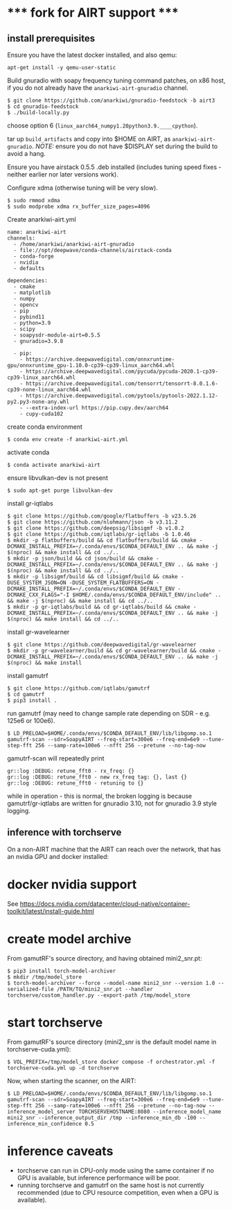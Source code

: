 # *** fork for AIRT support ***

## install prerequisites

Ensure you have the latest docker installed, and also qemu:

```apt-get install -y qemu-user-static```

Build gnuradio with soapy frequency tuning command patches, on x86 host,
if you do not already have the ```anarkiwi-airt-gnuradio``` channel.

```
$ git clone https://github.com/anarkiwi/gnuradio-feedstock -b airt3
$ cd gnuradio-feedstock
$ ./build-locally.py
```

choose option 6 (```linux_aarch64_numpy1.20python3.9.____cpython```).

tar up ```build_artifacts``` and copy into $HOME on AIRT, as ```anarkiwi-airt-gnuradio```.
*NOTE:* ensure you do not have $DISPLAY set during the build to avoid a hang.

Ensure you have airstack 0.5.5 .deb installed (includes tuning speed fixes - neither earlier nor later versions work).

Configure xdma (otherwise tuning will be very slow).

```
$ sudo rmmod xdma
$ sudo modprobe xdma rx_buffer_size_pages=4096
```

Create anarkiwi-airt.yml

```
name: anarkiwi-airt
channels:
  - /home/anarkiwi/anarkiwi-airt-gnuradio
  - file://opt/deepwave/conda-channels/airstack-conda
  - conda-forge
  - nvidia
  - defaults

dependencies:
  - cmake
  - matplotlib
  - numpy
  - opencv
  - pip
  - pybind11
  - python=3.9
  - scipy
  - soapysdr-module-airt=0.5.5
  - gnuradio=3.9.8

  - pip:
    - https://archive.deepwavedigital.com/onnxruntime-gpu/onnxruntime_gpu-1.10.0-cp39-cp39-linux_aarch64.whl
    - https://archive.deepwavedigital.com/pycuda/pycuda-2020.1-cp39-cp39-linux_aarch64.whl
    - https://archive.deepwavedigital.com/tensorrt/tensorrt-8.0.1.6-cp39-none-linux_aarch64.whl
    - https://archive.deepwavedigital.com/pytools/pytools-2022.1.12-py2.py3-none-any.whl
    - --extra-index-url https://pip.cupy.dev/aarch64
    - cupy-cuda102
```

create conda environment

```
$ conda env create -f anarkiwi-airt.yml
```

activate conda

```
$ conda activate anarkiwi-airt
```

ensure libvulkan-dev is not present

```
$ sudo apt-get purge libvulkan-dev
```

install gr-iqtlabs

```
$ git clone https://github.com/google/flatbuffers -b v23.5.26
$ git clone https://github.com/nlohmann/json -b v3.11.2
$ git clone https://github.com/deepsig/libsigmf -b v1.0.2
$ git clone https://github.com/iqtlabs/gr-iqtlabs -b 1.0.46
$ mkdir -p flatbuffers/build && cd flatbuffers/build && cmake -DCMAKE_INSTALL_PREFIX=~/.conda/envs/$CONDA_DEFAULT_ENV .. && make -j $(nproc) && make install && cd ../..
$ mkdir -p json/build && cd json/build && cmake -DCMAKE_INSTALL_PREFIX=~/.conda/envs/$CONDA_DEFAULT_ENV .. && make -j $(nproc) && make install && cd ../..
$ mkdir -p libsigmf/build && cd libsigmf/build && cmake -DUSE_SYSTEM_JSON=ON -DUSE_SYSTEM_FLATBUFFERS=ON -DCMAKE_INSTALL_PREFIX=~/.conda/envs/$CONDA_DEFAULT_ENV -DCMAKE_CXX_FLAGS="-I $HOME/.conda/envs/$CONDA_DEFAULT_ENV/include" .. && make -j $(nproc) && make install && cd ../..
$ mkdir -p gr-iqtlabs/build && cd gr-iqtlabs/build && cmake -DCMAKE_INSTALL_PREFIX=~/.conda/envs/$CONDA_DEFAULT_ENV .. && make -j $(nproc) && make install && cd ../..
```

install gr-wavelearner

```
$ git clone https://github.com/deepwavedigital/gr-wavelearner
$ mkdir -p gr-wavelearner/build && cd gr-wavelearner/build && cmake -DCMAKE_INSTALL_PREFIX=~/.conda/envs/$CONDA_DEFAULT_ENV .. && make -j $(nproc) && make install
```

install gamutrf

```
$ git clone https://github.com/iqtlabs/gamutrf
$ cd gamutrf
$ pip3 install .
```

run gamutrf (may need to change sample rate depending on SDR - e.g. 125e6 or 100e6).

```
$ LD_PRELOAD=$HOME/.conda/envs/$CONDA_DEFAULT_ENV/lib/libgomp.so.1 gamutrf-scan --sdr=SoapyAIRT --freq-start=300e6 --freq-end=6e9 --tune-step-fft 256 --samp-rate=100e6 --nfft 256 --pretune --no-tag-now
```

gamutrf-scan will repeatedly print

```
gr::log :DEBUG: retune_fft0 - rx_freq: {}
gr::log :DEBUG: retune_fft0 - new rx_freq tag: {}, last {}
gr::log :DEBUG: retune_fft0 - retuning to {}
```

while in operation - this is normal, the broken logging is because gamutrf/gr-iqtlabs are written for gnuradio 3.10, not for gnuradio 3.9 style logging.


## inference with torchserve

On a non-AIRT machine that the AIRT can reach over the network, that has an nvidia GPU and docker installed:

# docker nvidia support

See https://docs.nvidia.com/datacenter/cloud-native/container-toolkit/latest/install-guide.html

# create model archive

From gamutRF's source directory, and having obtained mini2_snr.pt:

```
$ pip3 install torch-model-archiver
$ mkdir /tmp/model_store
$ torch-model-archiver --force --model-name mini2_snr --version 1.0 --serialized-file /PATH/TO/mini2_snr.pt --handler torchserve/custom_handler.py --export-path /tmp/model_store
```

# start torchserve

From gamutRF's source directory (mini2_snr is the default model name in torchserve-cuda.yml):

```
$ VOL_PREFIX=/tmp/model_store docker compose -f orchestrator.yml -f torchserve-cuda.yml up -d torchserve
```

Now, when starting the scanner, on the AIRT:

```
$ LD_PRELOAD=$HOME/.conda/envs/$CONDA_DEFAULT_ENV/lib/libgomp.so.1 gamutrf-scan --sdr=SoapyAIRT --freq-start=300e6 --freq-end=6e9 --tune-step-fft 256 --samp-rate=100e6 --nfft 256 --pretune --no-tag-now --inference_model_server TORCHSERVEHOSTNAME:8080 --inference_model_name mini2_snr --inference_output_dir /tmp --inference_min_db -100 --inference_min_confidence 0.5
```

# inference caveats

* torchserve can run in CPU-only mode using the same container if no GPU is available, but inference performance will be poor.
* running torchserve and gamutrf on the same host is not currently recommended (due to CPU resource competition, even when a GPU is available).
